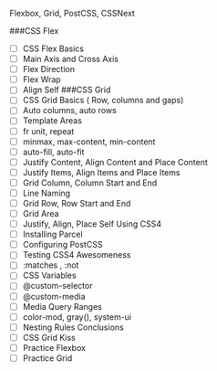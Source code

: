 Flexbox, Grid, PostCSS, CSSNext

###CSS Flex
 - [ ] CSS Flex Basics
 - [ ] Main Axis and Cross Axis
 - [ ] Flex Direction
 - [ ] Flex Wrap
 - [ ] Align Self
###CSS Grid
 - [ ] CSS Grid Basics ( Row, columns and gaps)
 - [ ] Auto columns, auto rows
 - [ ] Template Areas
 - [ ] fr unit, repeat
 - [ ] minmax, max-content, min-content
 - [ ] auto-fill, auto-fit
 - [ ] Justify Content, Align Content and Place Content
 - [ ] Justify Items, Align Items and Place Items
 - [ ] Grid Column, Column Start and End
 - [ ] Line Naming
 - [ ] Grid Row, Row Start and End
 - [ ] Grid Area
 - [ ] Justify, Align, Place Self
Using CSS4
 - [ ] Installing Parcel
 - [ ] Configuring PostCSS
 - [ ] Testing
CSS4 Awesomeness
 - [ ] :matches , :not
 - [ ] CSS Variables
 - [ ] @custom-selector
 - [ ] @custom-media
 - [ ] Media Query Ranges
 - [ ] color-mod, gray(), system-ui
 - [ ] Nesting Rules
Conclusions
 - [ ] CSS Grid Kiss
 - [ ] Practice Flexbox
 - [ ] Practice Grid